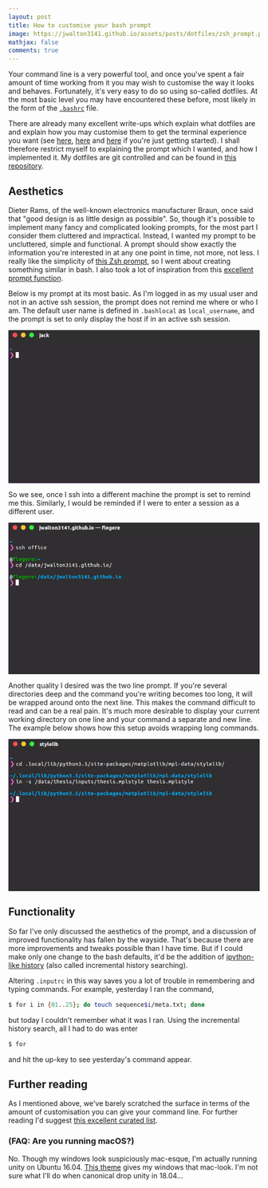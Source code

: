 ```yaml
---
layout: post
title: How to customise your bash prompt
image: https://jwalton3141.github.io/assets/posts/dotfiles/zsh_prompt.png
mathjax: false
comments: true
---
```


Your command line is a very powerful tool, and once you've spent a fair amount of time working from it you may wish to customise the way it looks and behaves. Fortunately, it's very easy to do so using so-called dotfiles. At the most basic level you may have encountered these before, most likely in the form of the [```.bashrc```](https://unix.stackexchange.com/a/129144) file.

There are already many excellent write-ups which explain what dotfiles are and explain how you may customise them to get the terminal experience you want (see [here](https://medium.com/@webprolific/getting-started-with-dotfiles-43c3602fd789), [here](https://medium.com/@driesvints/getting-started-with-dotfiles-76bf046d035c) and [here](https://zachholman.com/2010/08/dotfiles-are-meant-to-be-forked/) if you're just getting started). I shall therefore restrict myself to explaining the prompt which I wanted, and how I implemented it. My dotfiles are git controlled and can be found in [this repository](https://github.com/jwalton3141/dotfiles).

## Aesthetics

Dieter Rams, of the well-known electronics manufacturer Braun, once said that "good design is as little design as possible". So, though it's possible to implement many fancy and complicated looking prompts, for the most part I consider them cluttered and impractical. Instead, I wanted my prompt to be uncluttered, simple and functional. A prompt should show exactly the information you're interested in at any one point in time, not more, not less. I really like the simplicity of [this Zsh prompt](https://github.com/sindresorhus/pure), so I went about creating something similar in bash. I also took a lot of inspiration from this [excellent prompt function](https://github.com/dreadatour/dotfiles/blob/97dfc43f4ae3c54fa9afc44eb4f6814f85abca69/.bash_profile#L74).

Below is my prompt at its most basic. As I'm logged in as my usual user and not in an active ssh session, the prompt does not remind me where or who I am. The default user name is defined in ```.bashlocal``` as ```local_username```, and the prompt is set to only display the host if in an active ssh session.

<img width="725" height="441" class="img-responsive" src="/assets/posts/dotfiles/empty_prompt.png" style="display: block; margin-left: auto; margin-right: auto; height: auto">

So we see, once I ssh into a different machine the prompt is set to remind me this. Similarly, I would be reminded if I were to enter a session as a different user.

<img width="725" height="441" src="/assets/posts/dotfiles/host_name.png" style="display: block; margin-left: auto; margin-right: auto; height: auto">

Another quality I desired was the two line prompt. If you're several directories deep and the command you're writing becomes too long, it will be wrapped around onto the next line. This makes the command difficult to read and can be a real pain. It's much more desirable to display your current working directory on one line and your command a separate and new line. The example below shows how this setup avoids wrapping long commands.

<img width="725" height="441" src="/assets/posts/dotfiles/two_lines.png" style="display: block; margin-left: auto; margin-right: auto; height: auto">

## Functionality

So far I've only discussed the aesthetics of the prompt, and a discussion of improved functionality has fallen by the wayside. That's because there are more improvements and tweaks possible than I have time. But if I could make only one change to the bash defaults, it'd be the addition of [ipython-like history](https://help.ubuntu.com/community/UsingTheTerminal#An_extremely_handy_tool_::_Incremental_history_searching) (also called incremental history searching).

Altering ```.inputrc``` in this way saves you a lot of trouble in remembering and typing commands. For example, yesterday I ran the command,
```bash
$ for i in {01..25}; do touch sequence$i/meta.txt; done
````
but today I couldn't remember what it was I ran. Using the incremental history search, all I had to do was enter
```bash
$ for 
```
and hit the up-key to see yesterday's command appear.

## Further reading

As I mentioned above, we've barely scratched the surface in terms of the amount of customisation you can give your command line. For further reading I'd suggest [this excellent curated list](https://github.com/webpro/awesome-dotfiles).

### (FAQ: Are you running macOS?)

No. Though my windows look suspiciously mac-esque, I'm actually running unity on Ubuntu 16.04. [This theme](https://github.com/vooze/arc-black-ubuntu) gives my windows that mac-look. I'm not sure what I'll do when canonical drop unity in 18.04...
